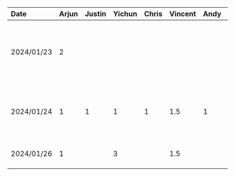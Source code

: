 
| Date     | Arjun | Justin | Yichun | Chris | Vincent | Andy | Task                                            |
|:---------|:------|:-------|:-------|:------|:--------|:-----|:------------------------------------------------|
|2024/01/23| 2     |        |        |       |         |      |  Create Proposal template and setup GitHub repo |
|2024/01/24| 1     |  1     | 1      | 1     | 1.5     | 1    |  Team  meeting to discuss app ideas             |
|2024/01/26| 1     |        | 3      |       | 1.5     |      |  Work on project proposal                       |
